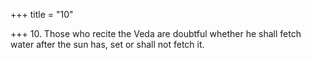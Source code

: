 +++
title = "10"

+++
10. Those who recite the Veda are doubtful whether he shall fetch water after the sun has, set or shall not fetch it.
